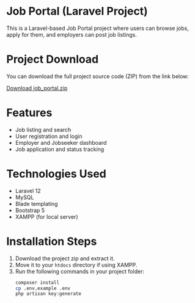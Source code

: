 # Job Portal (Laravel Project)

This is a Laravel-based Job Portal project where users can browse jobs, apply for them, and employers can post job listings.

# Project Download

 You can download the full project source code (ZIP) from the link below:

 [Download job_portal.zip](https://drive.google.com/file/d/1BYFGb4aral5HVuXpscfKl_gItAxyAc5e/view?usp=sharing)

# Features

- Job listing and search
- User registration and login
- Employer and Jobseeker dashboard
- Job application and status tracking

# Technologies Used

- Laravel 12
- MySQL
- Blade templating
- Bootstrap 5
- XAMPP (for local server)

# Installation Steps

1. Download the project zip and extract it.
2. Move it to your `htdocs` directory if using XAMPP.
3. Run the following commands in your project folder:
   ```bash
   composer install
   cp .env.example .env
   php artisan key:generate
